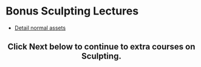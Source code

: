 # Bonus Sculpting Lectures

<ul style="list-style-type: disc;">
<li style="text-align: left;"><a href="https://drive.google.com/drive/folders/1tFjv2I3mNAXRMXyly7_zcrIXGot3RRzr?usp=sharing">Detail normal assets</a></li>
</ul>
<h2 style="text-align: center;">Click Next below to continue to extra courses on Sculpting.</h2>